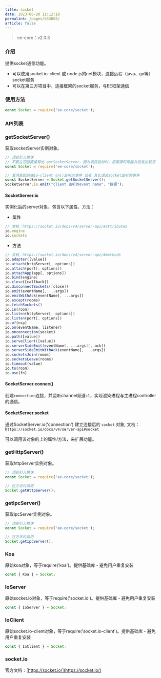 ```yaml
---
title: socket
date: 2023-06-20 11:12:19
permalink: /pages/b33008/
article: false
---
```


> ee-core：v2.0.3

###  介绍
提供socket通信功能。

- 可以使用socket.io-client 或 node.js的net模块，连接远程（java、go等）socket服务
- 可以在第三方项目中，连接框架的socket服务，与EE框架通信

###  使用方法
```javascript
const Socket = require('ee-core/socket');
```

###  API列表
###  getSocketServer()
获取socketServer实例对象。
```javascript
// 顶部引入模块
// 不要在顶部直接导出 getSocketServer，因为项目启动时，框架源码可能并没有加载完
const Socket = require('ee-core/socket');

// 发消息到前端io-client on()监听的事件 或者 其它语言socket监听的事件
const SocketServer = Socket.getSocketServer();
SocketServer.io.emit("client 监听的event name", "数据");
```

#### SocketServer.io
实例化后的server对象，包含以下属性、方法：

- 属性
```javascript
// 文档：https://socket.io/docs/v4/server-api/#attributes
io.engine
io.sockets
```

- 方法
```javascript
// 文档：https://socket.io/docs/v4/server-api/#methods
io.adapter([value])
io.attach(httpServer[, options])
io.attach(port[, options])
io.attachApp(app[, options])
io.bind(engine)
io.close([callback])
io.disconnectSockets([close])
io.emit(eventName[, ...args])
io.emitWithAck(eventName[, ...args])
io.except(rooms)
io.fetchSockets()
io.in(room)
io.listen(httpServer[, options])
io.listen(port[, options])
io.of(nsp)
io.on(eventName, listener)
io.onconnection(socket)
io.path([value])
io.serveClient([value])
io.serverSideEmit(eventName[, ...args][, ack])
io.serverSideEmitWithAck(eventName[, ...args])
io.socketsJoin(rooms)
io.socketsLeave(rooms)
io.timeout(value)
io.to(room)
io.use(fn)
```

#### SocketServer.connec()

创建`connection`连接，并监听channel频道`c1`，实现渲染进程与主进程controller的通信。

#### SocketServer.socket

通过SocketServer.io('connection') 建立连接后的 `socket` 对象,
文档：`https://socket.io/docs/v4/server-api#socket`

可以调用该对象的上的属性/方法，来扩展功能。

###  getHttpServer()
获取httpServer实例对象。
```javascript
// 顶部引入模块
const Socket = require('ee-core/socket');

// 在方法内调用
Socket.getHttpServer();
```

###  getIpcServer()
获取ipcServer实例对象。
```javascript
// 顶部引入模块
const Socket = require('ee-core/socket');

// 在方法内调用
Socket.getIpcServer();
```

###  Koa
原始koa对象，等于require('koa')。提供基础库 - 避免用户重复安装
```javascript
const { Koa } = Socket;
```

###  IoServer
原始socket.io对象，等于require('socket.io')。提供基础库 - 避免用户重复安装
```javascript
const { IoServer } = Socket;
```

###  IoClient
原始socket.io-client对象，等于require('socket.io-client')。提供基础库 - 避免用户重复安装
```javascript
const { IoClient } = Socket;
```

### socket.io
官方文档：[https://socket.io/](https://socket.io/)


